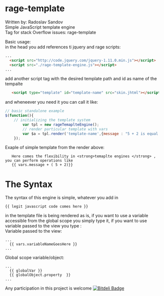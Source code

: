 rage-template
=============
Written by: Radoslav Sandov <br>
Simple JavaScript template engine <br>
Tag for stack Overflow issues: rage-template<br>

Basic usage:<br>
in the head you add references ti jquery and rage scripts:
```html
...
  <script src="http://code.jquery.com/jquery-1.11.0.min.js"></script>
  <script src="./rage-template-engine.js"></script>
...
```

add another script tag with the desired template path and id as name of the tempalte
```html
   <script type="template" id="template-name" src="skin.jhtml"></script>
```

and wheneever you need it you can call it like:
```javascript
// basic standalone example
$(function(){
    // initializing the template system
		var tpl = new rageTemaplteEngine();
		// render particular template with vars
		var $a = tpl.render('template-name',{message : "5 + 2 is equal to "});
	});
```
Exaple of simple template from the render above:
```
   Here comes the flexibility in <strong>temaplte engines </strong> , you can perform operations like 
   {{ vars.message + ( 5 + 2)}}  
```

The Syntax
=============
The syntax of this engine is simple, whatever you add in 
```
{{ legit javascript code comes here }}
```
in the template file is being rendered as is, if you want to use a variable accessible from the global scope you simply type it, if you want to use variable passed to the view you type :<br>
Variable passed to the view:
```
...
  {{ vars.variableNameGoesHere }}
...
```
Global scope variable/object:
```
...
  {{ globalVar }}
  {{ globalObject.property  }}
...
```


Any participation in this project is welcome
[![Bitdeli Badge](https://d2weczhvl823v0.cloudfront.net/thecharge/rage-template/trend.png)](https://bitdeli.com/free "Bitdeli Badge")

